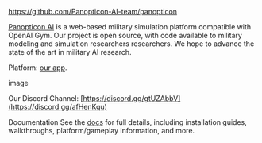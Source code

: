 https://github.com/Panopticon-AI-team/panopticon

[Panopticon AI](https://panopticon-ai.com/) is a web-based military simulation platform compatible with OpenAI Gym. Our project is open source, with code available to military modeling and simulation researchers researchers. We hope to advance the state of the art in military AI research.

Platform: [our app](https://app.panopticon-ai.com/).

image

Our Discord Channel: [https://discord.gg/gtUZAbbV](https://discord.gg/afHenKqu)

Documentation
See the [docs](https://docs.panopticon-ai.com/) for full details, including installation guides, walkthroughs, platform/gameplay information, and more.